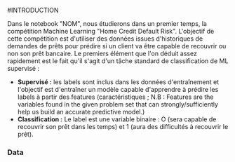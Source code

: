 #INTRODUCTION

Dans le notebook "NOM", nous étudierons dans un premier temps, la compétition Machine Learning "Home Credit Default Risk". L'objectif de cette compétition est d'utiliser des données issues d'historiques de demandes de prêts pour prédire si un client va être capable de recouvrir ou non son prêt bancaire. Le premiers élément que l'on déduit assez rapidement est le fait qu'il s'agit d'un tâche standard de classification de ML supervisé :
* **Supervisé :** les labels sont inclus dans les données d'entraînement et l'objectif est d'entraîner un modèle capable d'apprendre à prédire les labels à partir des features (caractéristiques ; N.B : Features are the variables found in the given problem set that can strongly/sufficiently help us build an accurate predictive model.)
* **Classification :** Le label est une variable binaire : O (sera capable de recouvrir son prêt dans les temps) et 1 (aura des difficultés à recouvrir le prêt).

### Data


